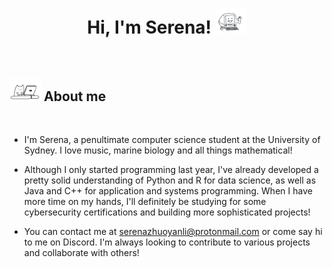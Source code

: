 
<h1 align="center"><b>Hi, I'm Serena! </b><picture><img src = "./assets/comp.gif" width = 50px></picture></h1>

<br>

## <picture><img src = "./assets/cat.gif" width = 50px></picture> About me

<br>

- I'm Serena, a penultimate computer science student at the University of Sydney. I love music, marine biology and all things mathematical!

- Although I only started programming last year, I've already developed a pretty solid understanding of Python and R for data science, as well as Java and C++ for application and systems programming. When I have more time on my hands, I'll definitely be studying for some cybersecurity certifications and building more sophisticated projects!

- You can contact me at <a href="mailto:serenazhuoyanli@protonmail.com">serenazhuoyanli@protonmail.com or come say hi to me on Discord. I'm always looking to contribute to various projects and collaborate with others!

<br>

